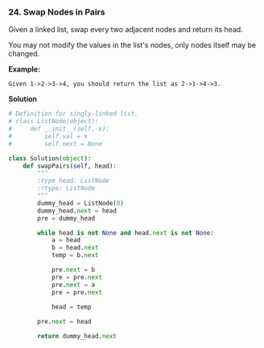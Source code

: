 ### 24. Swap Nodes in Pairs

Given a linked list, swap every two adjacent nodes and return its head.

You may not modify the values in the list's nodes, only nodes itself may be changed.

**Example:**
```
Given 1->2->3->4, you should return the list as 2->1->4->3.
```

**Solution**
```Python
# Definition for singly-linked list.
# class ListNode(object):
#     def __init__(self, x):
#         self.val = x
#         self.next = None

class Solution(object):
    def swapPairs(self, head):
        """
        :type head: ListNode
        :rtype: ListNode
        """
        dummy_head = ListNode(0)
        dummy_head.next = head
        pre = dummy_head

        while head is not None and head.next is not None:
            a = head
            b = head.next
            temp = b.next

            pre.next = b
            pre = pre.next
            pre.next = a
            pre = pre.next

            head = temp
        
        pre.next = head

        return dummy_head.next
```
